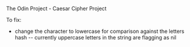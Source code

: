 The Odin Project - Caesar Cipher Project

To fix:
- change the character to lowercase for comparison against the letters hash
-- currently uppercase letters in the string are flagging as nil